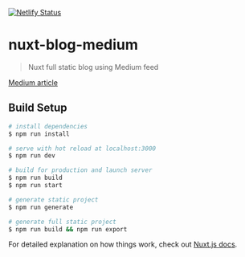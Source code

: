 [![Netlify Status](https://api.netlify.com/api/v1/badges/b5dbbefb-0e50-4389-a8db-b63a6a7637d8/deploy-status)](https://app.netlify.com/sites/nuxt-medium-blog/deploys)

# nuxt-blog-medium

> Nuxt full static blog using Medium feed

[Medium article](https://medium.com/@randomnessdev/nuxt-static-blog-using-medium-as-a-headless-cms-6b367e3e50da)

## Build Setup

``` bash
# install dependencies
$ npm run install

# serve with hot reload at localhost:3000
$ npm run dev

# build for production and launch server
$ npm run build
$ npm run start

# generate static project
$ npm run generate

# generate full static project
$ npm run build && npm run export
```

For detailed explanation on how things work, check out [Nuxt.js docs](https://nuxtjs.org).
